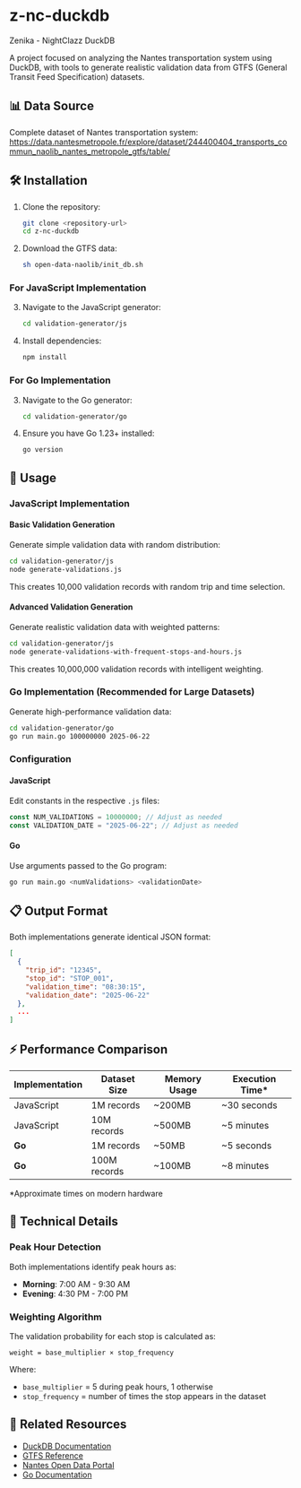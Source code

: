 # z-nc-duckdb

Zenika - NightClazz DuckDB

A project focused on analyzing the Nantes transportation system using DuckDB, with tools to generate realistic validation data from GTFS (General Transit Feed Specification) datasets.

## 📊 Data Source

Complete dataset of Nantes transportation system: 
https://data.nantesmetropole.fr/explore/dataset/244400404_transports_commun_naolib_nantes_metropole_gtfs/table/

## 🛠️ Installation

1. Clone the repository:
   ```bash
   git clone <repository-url>
   cd z-nc-duckdb
   ```

2. Download the GTFS data:
   ```bash
   sh open-data-naolib/init_db.sh
   ```

### For JavaScript Implementation

3. Navigate to the JavaScript generator:
   ```bash
   cd validation-generator/js
   ```

4. Install dependencies:
   ```bash
   npm install
   ```

### For Go Implementation

3. Navigate to the Go generator:
   ```bash
   cd validation-generator/go
   ```

4. Ensure you have Go 1.23+ installed:
   ```bash
   go version
   ```

## 📝 Usage

### JavaScript Implementation

#### Basic Validation Generation
Generate simple validation data with random distribution:

```bash
cd validation-generator/js
node generate-validations.js
```

This creates 10,000 validation records with random trip and time selection.

#### Advanced Validation Generation
Generate realistic validation data with weighted patterns:

```bash
cd validation-generator/js
node generate-validations-with-frequent-stops-and-hours.js
```

This creates 10,000,000 validation records with intelligent weighting.

### Go Implementation (Recommended for Large Datasets)

Generate high-performance validation data:

```bash
cd validation-generator/go
go run main.go 100000000 2025-06-22
```

### Configuration

#### JavaScript
Edit constants in the respective `.js` files:
```javascript
const NUM_VALIDATIONS = 10000000; // Adjust as needed
const VALIDATION_DATE = "2025-06-22"; // Adjust as needed
```

#### Go
Use arguments passed to the Go program:
```bash
go run main.go <numValidations> <validationDate>
```

## 📋 Output Format

Both implementations generate identical JSON format:

```json
[
  {
    "trip_id": "12345",
    "stop_id": "STOP_001", 
    "validation_time": "08:30:15",
    "validation_date": "2025-06-22"
  },
  ...
]
```

## ⚡ Performance Comparison

| Implementation | Dataset Size | Memory Usage | Execution Time* |
|---------------|--------------|--------------|-----------------|
| JavaScript    | 1M records   | ~200MB       | ~30 seconds     |
| JavaScript    | 10M records  | ~500MB       | ~5 minutes      |
| **Go**        | 1M records   | ~50MB        | ~5 seconds      |
| **Go**        | 100M records | ~100MB       | ~8 minutes      |

*Approximate times on modern hardware

## 🔧 Technical Details

### Peak Hour Detection
Both implementations identify peak hours as:
- **Morning**: 7:00 AM - 9:30 AM  
- **Evening**: 4:30 PM - 7:00 PM

### Weighting Algorithm
The validation probability for each stop is calculated as:
```
weight = base_multiplier × stop_frequency
```
Where:
- `base_multiplier` = 5 during peak hours, 1 otherwise
- `stop_frequency` = number of times the stop appears in the dataset

## 🔗 Related Resources

- [DuckDB Documentation](https://duckdb.org/docs/)
- [GTFS Reference](https://gtfs.org/reference/)
- [Nantes Open Data Portal](https://data.nantesmetropole.fr/)
- [Go Documentation](https://golang.org/doc/)
